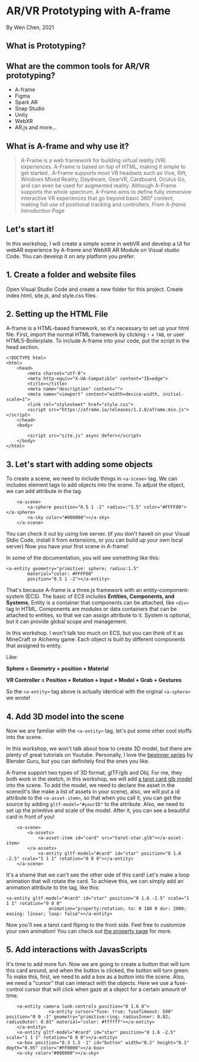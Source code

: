 # AR/VR Prototyping with A-frame
By Wen Chen, 2021

## What is Prototyping?

## What are the common tools for AR/VR prototyping?
- A-frame
- Figma
- Spark AR
- Snap Studio
- Unity
- WebXR
- AR.js
and more...


## What is A-frame and why use it?
> A-Frame is a web framework for building virtual reality (VR) experiences. A-Frame is based on top of HTML, making it simple to get started...A-Frame supports most VR headsets such as Vive, Rift, Windows Mixed Reality, Daydream, GearVR, Cardboard, Oculus Go, and can even be used for augmented reality. Although A-Frame supports the whole spectrum, A-Frame aims to define fully immersive interactive VR experiences that go beyond basic 360° content, making full use of positional tracking and controllers.
*From A-frame Introduction Page*

## Let's start it!
In this workshop, I will create a simple scene in webVR and develop a UI for webAR experience by A-frame and WebXR AR Module on Visual studio Code. 
You can develop it on any platform you prefer.

## 1. Create a folder and website files

Open Visual Studio Code and create a new folder for this project. Create index.html, site.js, and style.css files.

## 2. Setting up the HTML File

A-frame is a HTML-based framework, so it's necessary to set up your html file. First, import the normal HTML framework by clicking `!` + `TAB`, or user HTML5-Boilerplate.
To include A-frame into your code, put the script in the head section.

```
<!DOCTYPE html>
<html>
    <head>
        <meta charset="utf-8">
        <meta http-equiv="X-UA-Compatible" content="IE=edge">
        <title></title>
        <meta name="description" content="">
        <meta name="viewport" content="width=device-width, initial-scale=1">
        <link rel="stylesheet" href="style.css">
        <script src="https://aframe.io/releases/1.2.0/aframe.min.js"></script>
    </head>
    <body>
        
        <script src="site.js" async defer></script>
    </body>
</html>
```

## 3. Let's start with adding some objects

To create a scene, we  need to include things in `<a-scene>` tag. We can includes element tags to add objects into the scene. To adjust the object, we can add attribute in the tag.

```
    <a-scene>
        <a-sphere position="0.5 1 -2" radius=:"1.5" color="#FFFF00"></a-sphere>
        <a-sky color="#000000"></a-sky>
    </a-scene>
```
You can check it out by using live server. (if you don't haveit on your Visual Stdio Code, install it from extensions, or you can build up your own local server)
Now you have your first scene in A-frame!

In some of the documentation, you will see something like this:

```
<a-entity geometry="primitive: sphere; radius:1.5" 
        material="color: #FFFF00" 
        position="0.5 1 -2"></a-entity>
```

That's because A-frame is a three.js framework with an entity-component-system (ECS). The basic of ECS includes **Entities, Components, and Systems**, Entity is a container that components can be attached, like `<div>` tag in HTML. Components are modules or data containers that can be attached to entities, so that we can assign attribute to it. System is optional, but it can provide global scope and management.

In this workshop. I won't talk too much on ECS, but you can think of it as MineCraft or Alchemy game. Each object is built by different components that assigned to entity. 

Like:

**Sphere = Geometry + position + Material**

**VR Controller = Position + Rotation + Input + Model + Grab + Gestures**

So the `<a-entity>` tag above is actually identical with the orginal `<a-sphere>` we wrote!

## 4. Add 3D model into the scene

Now we are familiar with the `<a-entity>` tag, let's put some other cool stuffs into the scene.

In this workshop, we won't talk about how to create 3D model, but there are plenty of great tutorials on Youtube. Personally, I love the [beginner series](https://youtu.be/TPrnSACiTJ4) by Blender Guru, but you can definitely find the ones you like.

A-frame support two types of 3D format, glTF/glb and Obj. For me, they both work in the sketch, in this workshop, we will add [a tarot card glb model](https://drive.google.com/file/d/1i6fA3Xxr2uVyNTSXj8geymaV8rL1VnQu/view?usp=sharing) into the scene. To add the model, we need to declare the asset in the scene(it's like make a list of assets in your scene), also, we will put a id attribute to the `<a-asset-item>`, so that when you call it, you can get the source by adding `gltf-model="#yourID"` to the attribute. Also, we need to set up the primitive and scale of the model. After it, you can see a beautiful card in front of you!

```
    <a-scene>
        <a-assets>
            <a-asset-item id="card" src="tarot-star.glb"></a-asset-item>
        </a-assets>
            <a-entity gltf-model="#card" id="star" position="0 1.6 -2.5" scale="1 1 1" rotation="0 0 0"></a-entity>
    </a-scene>
```
It's a shame that we can't see the other side of this card! Let's make a loop animation that will rotate the card. To achieve this, we can simply add an animation attribute to the tag, like this:

```
<a-entity gltf-model="#card" id="star" position="0 1.6 -2.5" scale="1 1 1" rotation="0 0 0"
                animation="property:rotation; to: 0 180 0 dur: 2000; easing: linear; loop: false"></a-entity>
```

Now you'll see a tarot card fliping to the front side. Feel free to customize your own animation! You can check out [the property page](https://aframe.io/docs/1.2.0/components/animation.html#properties) for more.

## 5. Add interactions with JavasScripts

It's time to add more fun. Now we are going to create a button that will turn this card around, and when the button is clicked, the button will turn green. To make this, first, we need to add a box as a button into the scene. Also, we need a "cursor" that can interact with the objects. Here we use a fuse-control cursor that will click when gaze at a object for a certain amount of time. 

```
    <a-entity camera look-controls position="0 1.6 0">
                <a-entity cursor="fuse: true; fuseTimeout: 500" position="0 0 -1" geometry="primitive:ring; radiusInner: 0.02; radiusOuter: 0.03" material="color: #ffffff"></a-entity>
    </a-entity>
    <a-entity gltf-model="#card" id="star" position="0 1.6 -2.5" scale="1 1 1" rotation="0 0 0"></a-entity>
    <a-box position="0.3 1.5 -1" id="button" width="0.2" height="0.1" depth="0.05" color="#FF0000"></a-box>
    <a-sky color="#000000"></a-sky>
```

